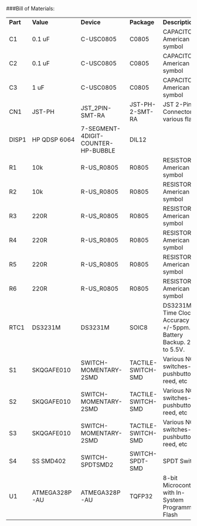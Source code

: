 ###Bill of Materials:
<p>
<table>
<tr><td><b>Part</b></td><td><b>Value</b></td><td><b>Device</b></td><td><b>Package</b></td><td><b>Description</b></td><td><b></b></td></tr>
<tr><td>C1</td><td>0.1 uF</td><td>C-USC0805</td><td>C0805</td><td>CAPACITOR, American symbol</td><td></td></tr>
<tr><td>C2</td><td>0.1 uF</td><td>C-USC0805</td><td>C0805</td><td>CAPACITOR, American symbol</td><td></td></tr>
<tr><td>C3</td><td>1 uF</td><td>C-USC0805</td><td>C0805</td><td>CAPACITOR, American symbol</td><td></td></tr>
<tr><td>CN1</td><td>JST-PH</td><td>JST_2PIN-SMT-RA</td><td>JST-PH-2-SMT-RA</td><td>JST 2-Pin Connectors of various flavors</td><td></td></tr>
<tr><td>DISP1</td><td>HP QDSP 6064</td><td>7-SEGMENT-4DIGIT-COUNTER-HP-BUBBLE</td><td>DIL12</td><td></td><td></td></tr>
<tr><td>R1</td><td>10k</td><td>R-US_R0805</td><td>R0805</td><td>RESISTOR, American symbol</td><td></td></tr>
<tr><td>R2</td><td>10k</td><td>R-US_R0805</td><td>R0805</td><td>RESISTOR, American symbol</td><td></td></tr>
<tr><td>R3</td><td>220R</td><td>R-US_R0805</td><td>R0805</td><td>RESISTOR, American symbol</td><td></td></tr>
<tr><td>R4</td><td>220R</td><td>R-US_R0805</td><td>R0805</td><td>RESISTOR, American symbol</td><td></td></tr>
<tr><td>R5</td><td>220R</td><td>R-US_R0805</td><td>R0805</td><td>RESISTOR, American symbol</td><td></td></tr>
<tr><td>R6</td><td>220R</td><td>R-US_R0805</td><td>R0805</td><td>RESISTOR, American symbol</td><td></td></tr>
<tr><td>RTC1</td><td>DS3231M</td><td>DS3231M</td><td>SOIC8</td><td>DS3231M Real Time Clock.  Accuracy +/-5ppm.  Battery Backup.  2.3V to 5.5V.</td><td></td></tr>
<tr><td>S1</td><td>SKQGAFE010</td><td>SWITCH-MOMENTARY-2SMD</td><td>TACTILE-SWITCH-SMD</td><td>Various NO switches- pushbuttons, reed, etc</td><td></td></tr>
<tr><td>S2</td><td>SKQGAFE010</td><td>SWITCH-MOMENTARY-2SMD</td><td>TACTILE-SWITCH-SMD</td><td>Various NO switches- pushbuttons, reed, etc</td><td></td></tr>
<tr><td>S3</td><td>SKQGAFE010</td><td>SWITCH-MOMENTARY-2SMD</td><td>TACTILE-SWITCH-SMD</td><td>Various NO switches- pushbuttons, reed, etc</td><td></td></tr>
<tr><td>S4</td><td>SS SMD402</td><td>SWITCH-SPDTSMD2</td><td>SWITCH-SPDT-SMD</td><td>SPDT Switch</td><td></td></tr>
<tr><td>U1</td><td>ATMEGA328P-AU</td><td>ATMEGA328P-AU</td><td>TQFP32</td><td>8-bit Microcontroller with In-System Programmable Flash</td><td></td></tr>
</table>
